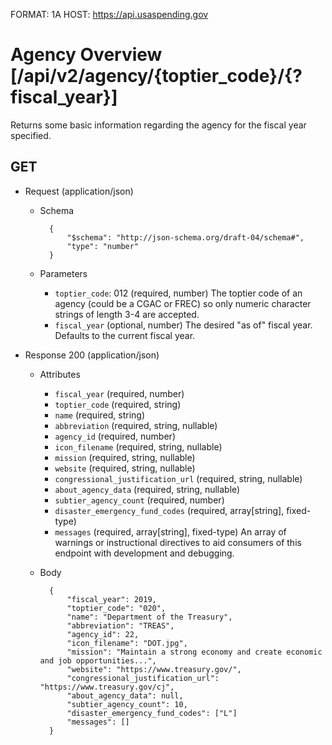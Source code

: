 FORMAT: 1A
HOST: https://api.usaspending.gov

# Agency Overview [/api/v2/agency/{toptier_code}/{?fiscal_year}]

Returns some basic information regarding the agency for the fiscal year specified.

## GET

+ Request (application/json)
    + Schema

            {
                "$schema": "http://json-schema.org/draft-04/schema#",
                "type": "number"
            }
    + Parameters
        + `toptier_code`: 012 (required, number)
            The toptier code of an agency (could be a CGAC or FREC) so only numeric character strings of length 3-4 are accepted.
        + `fiscal_year` (optional, number)
            The desired "as of" fiscal year. Defaults to the current fiscal year.

+ Response 200 (application/json)
    + Attributes
        + `fiscal_year` (required, number)
        + `toptier_code` (required, string)
        + `name` (required, string)
        + `abbreviation` (required, string, nullable)
        + `agency_id` (required, number)
        + `icon_filename` (required, string, nullable)
        + `mission` (required, string, nullable)
        + `website` (required, string, nullable)
        + `congressional_justification_url` (required, string, nullable)
        + `about_agency_data` (required, string, nullable)
        + `subtier_agency_count` (required, number)
        + `disaster_emergency_fund_codes` (required, array[string], fixed-type)
        + `messages` (required, array[string], fixed-type)
            An array of warnings or instructional directives to aid consumers of this endpoint with development and debugging.

    + Body

            {
                "fiscal_year": 2019,
                "toptier_code": "020",
                "name": "Department of the Treasury",
                "abbreviation": "TREAS",
                "agency_id": 22,
                "icon_filename": "DOT.jpg",
                "mission": "Maintain a strong economy and create economic and job opportunities...",
                "website": "https://www.treasury.gov/",
                "congressional_justification_url": "https://www.treasury.gov/cj",
                "about_agency_data": null,
                "subtier_agency_count": 10,
                "disaster_emergency_fund_codes": ["L"]
                "messages": []
            }
